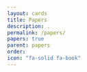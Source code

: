 ```yaml
---
layout: cards
title: Papers
description: .
permalink: /papers/
papers: true
parent: papers
order: 
icon: "fa-solid fa-book"
---
```

